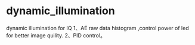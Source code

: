 # dynamic_illumination
dynamic illumination for IQ
1、AE raw data histogram ,control power of led for better image quility.
2、PID control。
